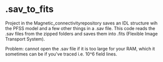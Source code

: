 # .sav_to_fits
Project in the Magnetic_connectivityrepository saves an IDL structure wih the PFSS model and a few other things in a .sav file. 
This code reads the .sav files from the zipped folders and saves them into .fits (Flexible Image Transport System). 

Problem: cannot open the .sav file if it is too large for your RAM, which it sometimes can be if you've traced i.e. 
10^6 field lines.
